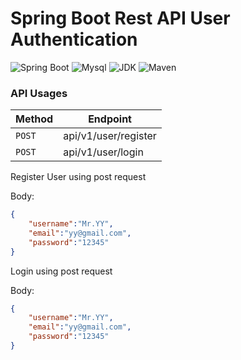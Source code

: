 # Spring Boot Rest API User Authentication

![Spring Boot](https://img.shields.io/badge/Spring%20Boot-3.1.0-brightgreen.svg)
![Mysql](https://img.shields.io/badge/Mysql-8.2.4-blue.svg)
![JDK](https://img.shields.io/badge/Java-17-brightgreen.svg)
![Maven](https://img.shields.io/badge/Maven-4.0.0-yellowgreen.svg)

 <!--- ![license](https://img.shields.io/badge/license-MPL--2.0-blue.svg) --->


### API Usages

|Method | Endpoint|
| -------- | -------- |
| `POST`     | api/v1/user/register |
| `POST`     | api/v1/user/login|



Register User using post request

Body:

```json
{
    "username":"Mr.YY",
    "email":"yy@gmail.com",
    "password":"12345"
}
```

Login using post request

Body:

```json
{
    "username":"Mr.YY",
    "email":"yy@gmail.com",
    "password":"12345"
}
```
